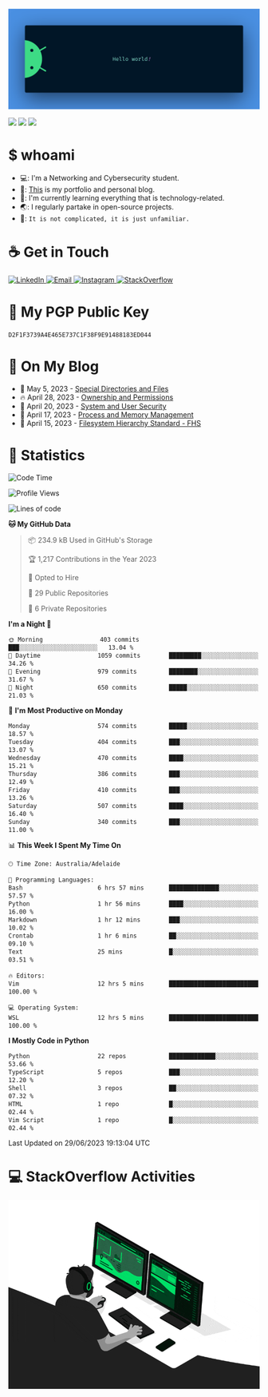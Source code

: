 <p align="center"><img src="assets/banner.png" /></p>

![](https://github.com/tanducmai/tanducmai/actions/workflows/waka-stats.yml/badge.svg)
![](https://github.com/tanducmai/tanducmai/actions/workflows/latest-blogs.yml/badge.svg)
![](https://github.com/tanducmai/tanducmai/actions/workflows/stackoverflow-activities.yml/badge.svg)

# $ whoami

- 💻: I'm a Networking and Cybersecurity student.
- 🔭: [This](https://tanducmai.com/) is my portfolio and personal blog.
- 🌱: I'm currently learning everything that is technology-related.
- 🌏: I regularly partake in open-source projects.
- 💬: `It is not complicated, it is just unfamiliar.`

# :coffee: Get in Touch

<a target="_blank" href="https://www.linkedin.com/in/tanducmai/">
  <img alt="LinkedIn" src="https://img.shields.io/badge/LinkedIn-0077B5?style=for-the-badge&logo=linkedin&logoColor=white" />
</a>
<a target="_blank" href="mailto:henryfromvietnam@gmail.com">
  <img alt="Email" src="https://img.shields.io/badge/Gmail-D14836?style=for-the-badge&logo=gmail&logoColor=white" />
</a>
<a target="_blank" href="https://www.instagram.com/henry.maii/">
  <img alt="Instagram" src="https://img.shields.io/badge/Instagram-E4405F?style=for-the-badge&logo=instagram&logoColor=white" />
</a>
<a target="_blank" href="https://stackoverflow.com/users/16999206/tanducmai">
  <img alt="StackOverflow" src="https://img.shields.io/static/v1?message=Stackoverflow&logo=stackoverflow&label=&color=FE7A16&logoColor=white&labelColor=&style=for-the-badge" />
</a>


# 🔐 My PGP Public Key

`D2F1F3739A4E465E737C1F38F9E91488183ED044`

# :scroll: On My Blog

<!-- BLOG-POST-LIST:START -->
 - 💯 May 5, 2023 - [Special Directories and Files](https://tanducmai.com/posts/systems-administration/special-directories-and-files/)
 - 🔥 April 28, 2023 - [Ownership and Permissions](https://tanducmai.com/posts/systems-administration/ownership-and-permissions/)
 - 💫 April 20, 2023 - [System and User Security](https://tanducmai.com/posts/systems-administration/system-and-user-security/)
 - 🚀 April 17, 2023 - [Process and Memory Management](https://tanducmai.com/posts/systems-administration/process-and-memory-management/)
 - 🌮 April 15, 2023 - [Filesystem Hierarchy Standard - FHS](https://tanducmai.com/posts/systems-administration/filesystem-hierarchy-standard-fhs/)<!-- BLOG-POST-LIST:END -->

# 🔢 Statistics

<!--START_SECTION:waka-->
![Code Time](http://img.shields.io/badge/Code%20Time-54%20hrs%2037%20mins-blue)

![Profile Views](http://img.shields.io/badge/Profile%20Views-11-blue)

![Lines of code](https://img.shields.io/badge/From%20Hello%20World%20I%27ve%20Written-9.1%20million%20lines%20of%20code-blue)

**🐱 My GitHub Data** 

> 📦 234.9 kB Used in GitHub's Storage 
 > 
> 🏆 1,217 Contributions in the Year 2023
 > 
> 💼 Opted to Hire
 > 
> 📜 29 Public Repositories 
 > 
> 🔑 6 Private Repositories 
 > 
**I'm a Night 🦉** 

```text
🌞 Morning                403 commits         ███░░░░░░░░░░░░░░░░░░░░░░   13.04 % 
🌆 Daytime                1059 commits        █████████░░░░░░░░░░░░░░░░   34.26 % 
🌃 Evening                979 commits         ████████░░░░░░░░░░░░░░░░░   31.67 % 
🌙 Night                  650 commits         █████░░░░░░░░░░░░░░░░░░░░   21.03 % 
```
📅 **I'm Most Productive on Monday** 

```text
Monday                   574 commits         █████░░░░░░░░░░░░░░░░░░░░   18.57 % 
Tuesday                  404 commits         ███░░░░░░░░░░░░░░░░░░░░░░   13.07 % 
Wednesday                470 commits         ████░░░░░░░░░░░░░░░░░░░░░   15.21 % 
Thursday                 386 commits         ███░░░░░░░░░░░░░░░░░░░░░░   12.49 % 
Friday                   410 commits         ███░░░░░░░░░░░░░░░░░░░░░░   13.26 % 
Saturday                 507 commits         ████░░░░░░░░░░░░░░░░░░░░░   16.40 % 
Sunday                   340 commits         ███░░░░░░░░░░░░░░░░░░░░░░   11.00 % 
```


📊 **This Week I Spent My Time On** 

```text
🕑︎ Time Zone: Australia/Adelaide

💬 Programming Languages: 
Bash                     6 hrs 57 mins       ██████████████░░░░░░░░░░░   57.57 % 
Python                   1 hr 56 mins        ████░░░░░░░░░░░░░░░░░░░░░   16.00 % 
Markdown                 1 hr 12 mins        ███░░░░░░░░░░░░░░░░░░░░░░   10.02 % 
Crontab                  1 hr 6 mins         ██░░░░░░░░░░░░░░░░░░░░░░░   09.10 % 
Text                     25 mins             █░░░░░░░░░░░░░░░░░░░░░░░░   03.51 % 

🔥 Editors: 
Vim                      12 hrs 5 mins       █████████████████████████   100.00 % 

💻 Operating System: 
WSL                      12 hrs 5 mins       █████████████████████████   100.00 % 
```

**I Mostly Code in Python** 

```text
Python                   22 repos            █████████████░░░░░░░░░░░░   53.66 % 
TypeScript               5 repos             ███░░░░░░░░░░░░░░░░░░░░░░   12.20 % 
Shell                    3 repos             ██░░░░░░░░░░░░░░░░░░░░░░░   07.32 % 
HTML                     1 repo              █░░░░░░░░░░░░░░░░░░░░░░░░   02.44 % 
Vim Script               1 repo              █░░░░░░░░░░░░░░░░░░░░░░░░   02.44 % 
```




 Last Updated on 29/06/2023 19:13:04 UTC
<!--END_SECTION:waka-->

# 💻 StackOverflow Activities

<!-- STACKOVERFLOW:START -->
<!-- STACKOVERFLOW:END -->

<p align="center"><img src="assets/developer.gif" /></p>
